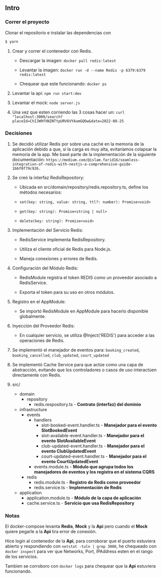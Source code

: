## Intro


### Correr el proyecto

Clonar el repositorio e instalar las dependencias con

```bash
$ yarn
```
1. Crear y correr el contenedor con Redis.
    - Descargar la imagen: `docker pull redis:latest`

    - Levantar la imagen: `docker run -d --name Redis -p 6379:6379 redis:latest`

    - Chequear que este funcionando: `docker ps`

2. Levantar la api: `npm run start:dev`

3. Levantar el mock: `node server.js`

4. Una vez que esten corriendo las 3 cosas hacer un: `curl "localhost:3000/search?placeId=ChIJW9fXNZNTtpURV6VYAumGQOw&date=2022-08-25`


### Decisiones

1. Se decidió utilizar Redis por sobre una caché en la memoria de la aplicación debido a que, si la carga es muy alta, evitaríamos colapsar la memoria de la app. Me basé parte de la implementación de la siguiente documentación: `https://medium.com/@islam.farid16/seamless-integration-of-redis-with-nestjs-a-comprehensive-guide-1bbf0f79c926.`

2. Se creó la interfaz RedisRepository:

    - Ubicada en src/domain/repository/redis.repository.ts, define los métodos necesarios:

    - `set(key: string, value: string, ttl?: number): Promise<void>`

    - `get(key: string): Promise<string | null>`

    - `delete(key: string): Promise<void>`

3. Implementación del Servicio Redis:

    - RedisService implementa RedisRepository.

    - Utiliza el cliente oficial de Redis para Node.js.

    - Maneja conexiones y errores de Redis.

4. Configuración del Módulo Redis:

    - RedisModule registra el token REDIS como un proveedor asociado a RedisService.

    - Exporta el token para su uso en otros módulos.

5. Registro en el AppModule:

    - Se importó RedisModule en AppModule para hacerlo disponible globalmente.

6. Inyección del Proveedor Redis:

    - En cualquier servicio, se utiliza @Inject('REDIS') para acceder a las operaciones de Redis.

7. Se implementó el manejador de eventos para: `booking_created`, `booking_cancelled`, `club_updated`, `court_updated`

8. Se implementó Cache Service para que actúe como una capa de abstracción, evitando que los controladores o casos de uso interactúen directamente con Redis.

9. src/
    - domain
        - repository
            - redis.respository.ts - **Contrato (interfaz) del dominio**
    - infrastructure
        - events
            - handlers
                - slot-booked-event.handler.ts - **Manejador para el evento SlotBookedEvent**
                - slot-available-event.handler.ts - **Manejador para el evento SlotAvailableEvent**
                - club-updated-event.handler.ts - **Manejador para el evento ClubUpdatedEvent**
                - court-updated-event.handler.ts - **Manejador para el evento CourtUpdatedEvent**
            - events.module.ts - **Módulo que agrupa todos los manejadores de eventos y los registra en el sistema CQRS**
        - redis
            - redis.module.ts - **Registro de Redis como proveedor**
            - redis.service.ts  - **Implementación de Redis**
    - application
        - application.module.ts - **Módulo de la capa de aplicación**
        - cache.service.ts - **Servicio que usa RedisRepository**




### Notas

El docker-compose levanta **Redis**, **Mock** y la **Api** pero cuando el **Mock** quiere pegarle a la **Api** tira error de conexión.

Hice login al contenedor de la **Api**, para corroborar que el puerto estuviera abierto y respondiendo con `netstat -tuln | grep 3000`, he chequeado con `docker inspect` para ver que Networks, Port, IPAddress esten en el rango de los servicios.

Tambien se corroboro con `docker logs` para chequear que la **Api** estuviera funcionando.